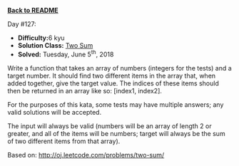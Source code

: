 ﻿<a href=https://github.com/hlais/Kata---a---Day><b>Back to README</b><a>

Day #127: 

* <b>Difficulty:</b>6 kyu
* <b>Solution Class:</b> [Two Sum](Two_Sum.cs)
* <b>Solved:</b> Tuesday, June 5<sup>th</sup>, 2018

Write a function that takes an array of numbers (integers for the tests) and a target number. It should find two different items in the array that, when added together, give the target value. The indices of these items should then be returned in an array like so: [index1, index2].

For the purposes of this kata, some tests may have multiple answers; any valid solutions will be accepted.

The input will always be valid (numbers will be an array of length 2 or greater, and all of the items will be numbers; target will always be the sum of two different items from that array).

Based on: http://oj.leetcode.com/problems/two-sum/
